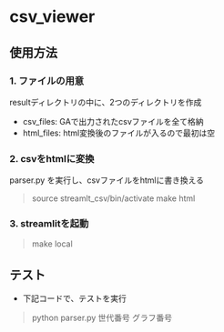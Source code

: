 # csv_viewer

## 使用方法

### 1. ファイルの用意
resultディレクトリの中に、2つのディレクトリを作成
- csv_files: GAで出力されたcsvファイルを全て格納
- html_files: html変換後のファイルが入るので最初は空

### 2. csvをhtmlに変換
parser.py を実行し、csvファイルをhtmlに書き換える

> source streamlt_csv/bin/activate
> make html

### 3. streamlitを起動

> make local

## テスト
- 下記コードで、テストを実行
> python parser.py 世代番号 グラフ番号
